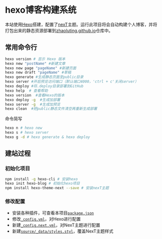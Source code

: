# hexo博客构建系统
本站使用[Hexo](https://hexo.io/zh-cn/docs/)搭建，配置了[nexT](https://theme-next.js.org/)主题。运行此项目将会自动构建个人博客，并将打包出来的静态资源部署到[zhaoluting.github.io](https://github.com/zhaoluting/zhaoluting.github.io)仓库中。

## 常用命令行
``` bash
hexo version # 显示 Hexo 版本
hexo new "postName" #新建文章
hexo new page "pageName" #新建页面
hexo new draft "pageName" #草稿
hexo generate #生成静态页面至public目录
hexo server #开启预览访问端口（默认端口4000，'ctrl + c'关闭server）
hexo deploy #将.deploy目录部署到GitHub
hexo help  # 查看帮助
hexo version  #查看Hexo的版本
hexo deploy -g  #生成加部署
hexo server -g  #生成加预览
hexo clean  #把public静态文件清空再重新生成部署
```

命令简写
```bash
hexo n # hexo new
hexo s # hexo server
hexo g -d # hexo generate & hexo deploy
```

## 建站过程
### 初始化项目
```bash
npm install -g hexo-cli # 安装hexo
hexo init hexo-blog # 初始化hexo项目
npm install hexo-theme-next --save # 安装nexT主题
```

### 修改配置
- 安装各种插件，可查看本项目[`package.json`](https://github.com/zhaoluting/hexo-blog/blob/v2.0.0/package.json)
- 修改[`_config.yml`](https://github.com/zhaoluting/hexo-blog/blob/v2.0.0/_config.yml)，对Hexo进行配置
- 新建[`_config.next.yml`](https://github.com/zhaoluting/hexo-blog/blob/v2.0.0/_config.next.yml)，对NexT主题进行配置
- 新建[`source/_data/styles.styl`](https://github.com/zhaoluting/hexo-blog/blob/v2.0.0/source/_data/styles.styl)，覆盖NexT主题样式




